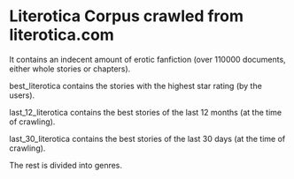# Literotica Corpus crawled from literotica.com 
It contains an indecent amount of erotic fanfiction (over 110000 documents, either whole stories or chapters).

best_literotica contains the stories with the highest star rating (by the users).

last_12_literotica contains the best stories of the last 12 months (at the time of crawling).

last_30_literotica contains the best stories of the last 30 days (at the time of crawling).


The rest is divided into genres.

